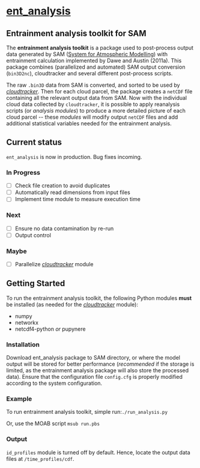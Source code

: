 [ent_analysis](https://github.com/lorenghoh/ent_analysis "ent_analysis")
==========

## Entrainment analysis toolkit for SAM ##
The **entrainment analysis toolkit** is a package used to post-process output data generated by SAM ([System for Atmospheric Modelling](http://rossby.msrc.sunysb.edu/~marat/SAM.html)) with entrainment calculation implemented by Dawe and Austin (2011a). This package combines (parallelized and automated) SAM output conversion (```bin3D2nc```), cloudtracker and several different post-process scripts. 

 The raw ```.bin3D``` data from SAM is converted, and sorted to be used by  [*cloudtracker*](https://github.com/freedryk/cloudtracker). Then for each cloud parcel, the package creates a ```netCDF``` file containing all the relevant output data from SAM. Now with the individual cloud data collected by ```cloudtracker```, it is possible to apply reanalysis scripts (or *analysis modules*) to produce a more detailed picture of each cloud parcel -- these *modules* will modify output ```netCDF``` files and add additional statistical variables needed for the entrainment analysis. 

## Current status ##
```ent_analysis``` is now in production. Bug fixes incoming.

### In Progress ###
- [ ] Check file creation to avoid duplicates
- [ ] Automatically read dimensions from input files
- [ ] Implement time module to measure execution time

### Next ###
- [ ] Ensure no data contamination by re-run
- [ ] Output control

### Maybe ###
- [ ] Parallelize [*cloudtracker*](https://github.com/freedryk/cloudtracker) module 

## Getting Started ##
 To run the entrainment analysis toolkit, the following Python modules **must** be installed (as needed for the [*cloudtracker*](https://github.com/freedryk/cloudtracker) module):

- numpy
- networkx
- netcdf4-python *or* pupynere

### Installation ###
Download ent_analysis package to SAM directory, or where the model output will be stored for better performance (*recommended* if the storage is limited, as the entrainment analysis package will also store the processed data). Ensure that the configuration file ```config.cfg``` is properly modified according to the system configuration. 

### Example ###
 To run entrainment analysis toolkit, simple run:```./run_analysis.py```

Or, use the MOAB script ```msub run.pbs```

### Output ###
```id_profiles``` module is turned off by default. Hence, locate the output data files at ```/time_profiles/cdf```.